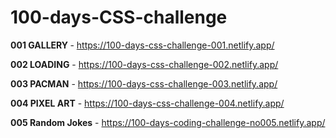 # <h1>100-days-CSS-challenge</h1>

<strong>001 GALLERY </strong> - https://100-days-css-challenge-001.netlify.app/

<strong>002 LOADING</strong> - https://100-days-css-challenge-002.netlify.app/

<strong>003 PACMAN</strong> - https://100-days-css-challenge-003.netlify.app/
 
<strong>004 PIXEL ART</strong> - https://100-days-css-challenge-004.netlify.app/

<strong>005 Random Jokes</strong> - https://100-days-coding-challenge-no005.netlify.app/
